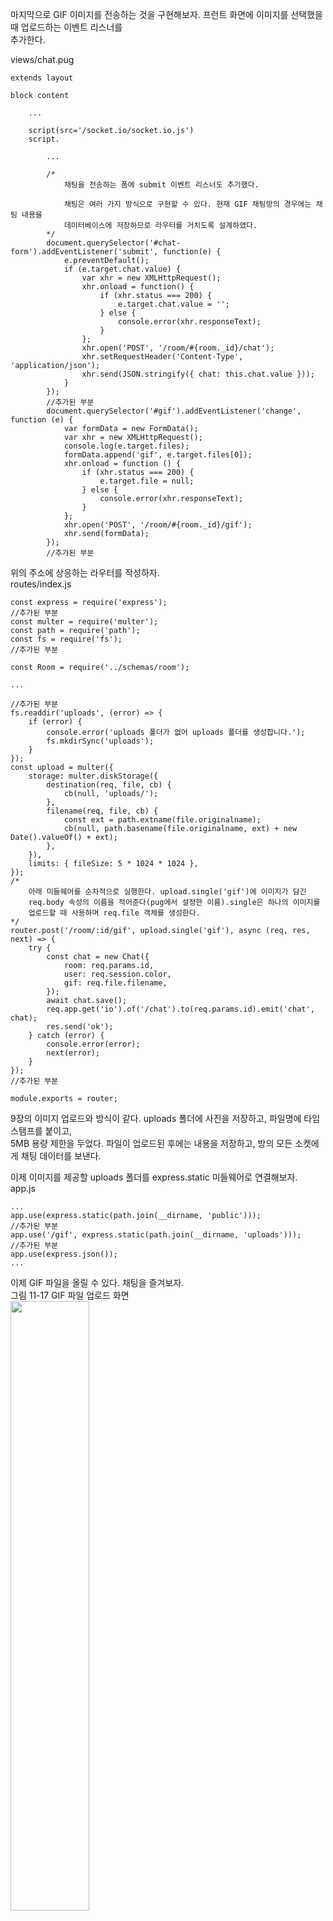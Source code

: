 마지막으로 GIF 이미지를 전송하는 것을 구현해보자. 프런트 화면에 이미지를 선택했을 때 업로드하는 이벤트 리스너를  
추가한다.  
  
views/chat.pug  
```
extends layout

block content

    ...
    
    script(src='/socket.io/socket.io.js')
    script.
    
        ...
        
        /*
            채팅을 전송하는 폼에 submit 이벤트 리스너도 추가했다.

            채팅은 여러 가지 방식으로 구현할 수 있다. 현재 GIF 채팅방의 경우에는 채팅 내용을  
            데이터베이스에 저장하므로 라우터를 거치도록 설계하였다.  
        */
        document.querySelector('#chat-form').addEventListener('submit', function(e) {
            e.preventDefault();
            if (e.target.chat.value) {
                var xhr = new XMLHttpRequest();
                xhr.onload = function() {
                    if (xhr.status === 200) {
                        e.target.chat.value = '';
                    } else {
                        console.error(xhr.responseText);
                    }
                };
                xhr.open('POST', '/room/#{room._id}/chat');
                xhr.setRequestHeader('Content-Type', 'application/json');
                xhr.send(JSON.stringify({ chat: this.chat.value }));
            }
        });
        //추가된 부분
        document.querySelector('#gif').addEventListener('change', function (e) {
            var formData = new FormData();
            var xhr = new XMLHttpRequest();
            console.log(e.target.files);
            formData.append('gif', e.target.files[0]);
            xhr.onload = function () {
                if (xhr.status === 200) {
                    e.target.file = null;
                } else {
                    console.error(xhr.responseText);
                }
            };
            xhr.open('POST', '/room/#{room._id}/gif');
            xhr.send(formData);
        });
        //추가된 부분
```
위의 주소에 상응하는 라우터를 작성하자.   
routes/index.js  
```
const express = require('express');
//추가된 부분
const multer = require('multer');
const path = require('path');
const fs = require('fs');
//추가된 부분

const Room = require('../schemas/room');

...

//추가된 부분
fs.readdir('uploads', (error) => {
    if (error) {
        console.error('uploads 폴더가 없어 uploads 폴더를 생성합니다.');
        fs.mkdirSync('uploads');
    }
});
const upload = multer({
    storage: multer.diskStorage({
        destination(req, file, cb) {
            cb(null, 'uploads/');
        },
        filename(req, file, cb) {
            const ext = path.extname(file.originalname);
            cb(null, path.basename(file.originalname, ext) + new Date().valueOf() + ext);
        },
    }),
    limits: { fileSize: 5 * 1024 * 1024 },
});
/*
    아래 미들웨어를 순차적으로 실행한다. upload.single('gif')에 이미지가 담긴  
    req.body 속성의 이름을 적어준다(pug에서 설정한 이름).single은 하나의 이미지를  
    업로드할 때 사용하며 req.file 객체를 생성한다.
*/
router.post('/room/:id/gif', upload.single('gif'), async (req, res, next) => {
    try {
        const chat = new Chat({
            room: req.params.id,
            user: req.session.color,
            gif: req.file.filename,
        });
        await chat.save();
        req.app.get('io').of('/chat').to(req.params.id).emit('chat', chat);
        res.send('ok');
    } catch (error) {
        console.error(error);
        next(error);
    }
});
//추가된 부분

module.exports = router;
```
9장의 이미지 업로드와 방식이 같다. uploads 폴더에 사진을 저장하고, 파일명에 타임스탬프를 붙이고,   
5MB 용량 제한을 두었다. 파일이 업로드된 후에는 내용을 저장하고, 방의 모든 소켓에게 채팅 데이터를 보낸다.  
  
이제 이미지를 제공할 uploads 폴더를 express.static 미들웨어로 연결해보자.  
app.js  
```
...
app.use(express.static(path.join(__dirname, 'public')));
//추가된 부분
app.use('/gif', express.static(path.join(__dirname, 'uploads')));
//추가된 부분
app.use(express.json());
...
```
이제 GIF 파일을 올릴 수 있다. 채팅을 즐겨보자.  
그림 11-17 GIF 파일 업로드 화면    
<img src="https://user-images.githubusercontent.com/33191974/153754204-b287a92e-9828-4923-ac57-d47f107322c5.png" width="50%" height="50%"/>     
GIF 채팅방은 익명제라 사용자의 정보를 활요하기 어려우므로 기능에 제약이 좀 있다. 다음 장에서는  
실시간 경매 시스템을 만들어보면서 로그인한 사용자들 간에 실시간 데이터를 주고받는 방법을 살펴본다.   

# 스스로 해보기
- 채팅방에 현재 참여자 수나 목록 표시하기(join, exit 이벤트에 socket.adapter.rooms에 들어 있는 참여자 목록 정보 같이 보내기)    
- 시스템 메시지까지 DB에 저장하기(라우터를 새로 만들어서 DB와 socket 동시 사용)  
- 채팅방에서 한 사람에게 귓속말 보내기(socket.to(소켓 아이디) 메서드 사용)  
- 방장 기능 구현하기(방에 방장 정보를 저장한 후 방장이 나갔을 때는 방장 위임 기능 추가)
- 강퇴 기능 구현하기(강퇴 소켓 이벤트 추가)  

# 핵심 정리
- 웹 소켓과 HTTP는 같은 포트를 사용할 수 있으므로 따로 포트를 설정할 필요가 없다.  
- 웹 소켓은 양방향 통신이므로 프런트엔드 쪽 스크립트도 사용해야 한다.  
- Socket.IO를 사용하면 웹 소켓을 지원하지 않는 브라우저까지 실시간 통신을 구현할 수 있다.  
- Socket.IO 네임스페이스와 방 구분을 통해 실시간 데이터를 필요한 사용자에게만 보낼 수 있다.   
- app.set('io', io)로 소켓 객체를 익스프레스와 연결하고, req.app.get('io')로 라우터에서  
소켓 객체를 가져오는 방식을 기억하자.  
- 소켓 통신과 함께 데이터베이스 조작이 필요한 경우, 소켓만으로 해결하기보다는 HTTP 라우터를  
거치는 것이 좋다.  

  
































